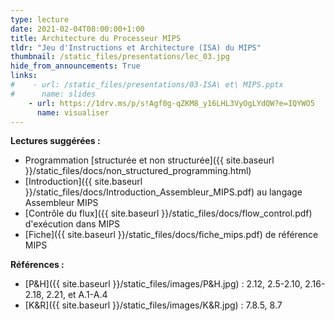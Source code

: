 ```yaml
---
type: lecture
date: 2021-02-04T08:00:00+1:00
title: Architecture du Processeur MIPS
tldr: "Jeu d'Instructions et Architecture (ISA) du MIPS"
thumbnail: /static_files/presentations/lec_03.jpg
hide_from_announcements: True
links:
#    - url: /static_files/presentations/03-ISA\ et\ MIPS.pptx
#      name: slides
    - url: https://1drv.ms/p/s!Agf0g-qZKM8_y16LHL3VyOgLYdQW?e=IQYWO5
      name: visualiser
---
```

**Lectures suggérées :**   
- Programmation [structurée et non structurée]({{ site.baseurl }}/static_files/docs/non_structured_programming.html)
- [Introduction]({{ site.baseurl }}/static_files/docs/Introduction_Assembleur_MIPS.pdf) au langage Assembleur MIPS
- [Contrôle du flux]({{ site.baseurl }}/static_files/docs/flow_control.pdf) d'exécution dans MIPS
- [Fiche]({{ site.baseurl }}/static_files/docs/fiche_mips.pdf) de référence MIPS

**Références :**
- [P&H]({{ site.baseurl }}/static_files/images/P&H.jpg) : 2.12, 2.5-2.10, 2.16-2.18, 2.21, et A.1-A.4
- [K&R]({{ site.baseurl }}/static_files/images/K&R.jpg) : 7.8.5, 8.7
